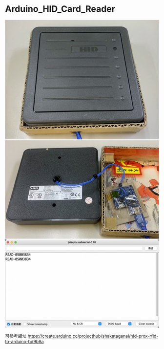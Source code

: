 # Arduino_HID_Card_Reader  

![](image/IMG_3340.jpg)
![](image/IMG_3339.jpg)
![](image/serial.png)

可參考網址
https://create.arduino.cc/projecthub/shakataganai/hid-prox-rfid-to-arduino-bd9b8a